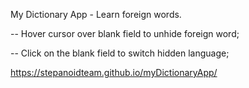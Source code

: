 My Dictionary App - Learn foreign words.

-- Hover cursor over blank field to unhide foreign word;

-- Click on the blank field to switch hidden language;


https://stepanoidteam.github.io/myDictionaryApp/

